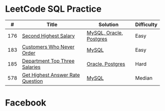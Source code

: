# LeetCode SQL Practice

| # | Title | Solution| Difficulty|
|---|---|---|----|
|176| [Second Highest Salary](https://leetcode.com/problems/second-highest-salary/) |[MySQL, Oracle, Postgres](176.Second_Highest_Salary.sql)|Easy|
|183| [Customers Who Never Order](https://leetcode.com/problems/customers-who-never-order/)|[MySQL](183.sql)|Easy|
|185| [Department Top Three Salaries](https://leetcode.com/problems/department-top-three-salaries/)|[Oracle, Postgres](185.sql)|Hard|
|578| [Get Highest Answer Rate Question](https://leetcode.com/articles/get-highest-answer-rate-question/)|[MySQL](578.sql)|Median|


# Facebook
